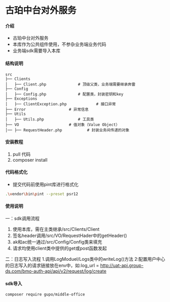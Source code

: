 # 古珀中台对外服务

#### 介绍
-	古珀中台对外服务
-	本库作为公共组件使用，不参杂业务端业务代码
-	业务端sdk需要导入本库

#### 结构说明

```
src
├── Clients
│   ├── Client.php 				# 顶级父类，业务端需要继承奔雷
├── Config 
│   ├── Config.php	 			# 配置类，封装密钥和key
├── Exceptions
│   ├── ClientException.php 			# 接口异常
├── Error					# 异常信息
├── Utils
│   ├── Utils.php				# 工具类
├── VO 						# 值对象（Value Object）
│── ├── RequestHeader.php			# 封装业务间传递的对象
```


#### 安装教程

1.  pull 代码
2.  composer install


#### 代码格式化
-	提交代码前使用pint库进行格式化
```sh
.\vendor\bin\pint --preset psr12
```

#### 使用说明

一：sdk调用流程
1.	使用本库，需在主类继承/src/Clients/Client
2.	签名header调用/src/VO/RequestHader中的getHeader()
3.	ak和ac统一通过/src/Config/Config类来填充
4.	请求均使用client类中提供的get或post函数发起

二：日志写入流程
1.调用LogModuel/Logs类中的writeLog()方法
2:配置用户中心的日志写入的请求链接放在env中，如:log_url = http://uat-api.group-ds.com/bmo-auth-api/api/v2/request/log/create

#### sdk导入
```sh
composer require gupo/middle-office
```